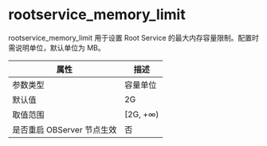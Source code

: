 # rootservice_memory_limit 

rootservice_memory_limit 用于设置 Root Service 的最大内存容量限制。配置时需说明单位，默认单位为 MB。


|      **属性**      |  **描述**   |
|------------------|-----------|
| 参数类型             | 容量单位      |
| 默认值              | 2G        |
| 取值范围             | \[2G, +∞) |
| 是否重启 OBServer 节点生效 | 否         |



